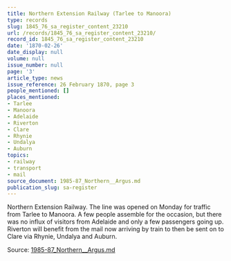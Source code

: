```yaml
---
title: Northern Extension Railway (Tarlee to Manoora)
type: records
slug: 1845_76_sa_register_content_23210
url: /records/1845_76_sa_register_content_23210/
record_id: 1845_76_sa_register_content_23210
date: '1870-02-26'
date_display: null
volume: null
issue_number: null
page: '3'
article_type: news
issue_reference: 26 February 1870, page 3
people_mentioned: []
places_mentioned:
- Tarlee
- Manoora
- Adelaide
- Riverton
- Clare
- Rhynie
- Undalya
- Auburn
topics:
- railway
- transport
- mail
source_document: 1985-87_Northern__Argus.md
publication_slug: sa-register
---
```


Northern Extension Railway.  The line was opened on Monday for traffic from Tarlee to Manoora.  A few people assemble for the occasion, but there was no influx of visitors from Adelaide and only a few passengers going up.  Riverton will benefit from the mail now arriving by train to then be sent on to Clare via Rhynie, Undalya and Auburn.

Source: [1985-87_Northern__Argus.md](/downloads/markdown/1985-87_Northern__Argus.md)
